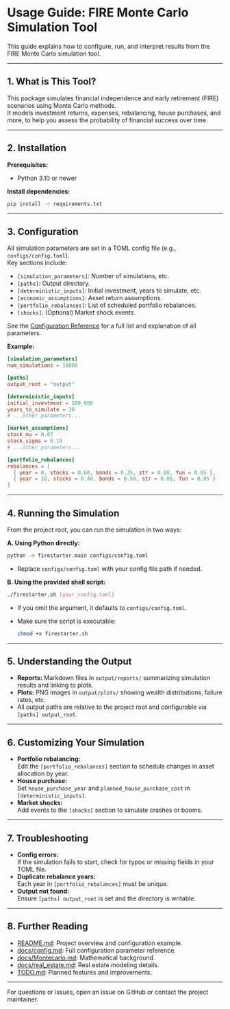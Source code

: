 # Usage Guide: FIRE Monte Carlo Simulation Tool

This guide explains how to configure, run, and interpret results from the FIRE Monte Carlo simulation tool.

---

## 1. What is This Tool?

This package simulates financial independence and early retirement (FIRE) scenarios using Monte Carlo methods.  
It models investment returns, expenses, rebalancing, house purchases, and more, to help you assess the probability of financial success over time.

---

## 2. Installation

**Prerequisites:**

- Python 3.10 or newer

**Install dependencies:**

```sh
pip install -r requirements.txt
```

---

## 3. Configuration

All simulation parameters are set in a TOML config file (e.g., `configs/config.toml`).  
Key sections include:

- `[simulation_parameters]`: Number of simulations, etc.
- `[paths]`: Output directory.
- `[deterministic_inputs]`: Initial investment, years to simulate, etc.
- `[economic_assumptions]`: Asset return assumptions.
- `[portfolio_rebalances]`: List of scheduled portfolio rebalances.
- `[shocks]`: (Optional) Market shock events.

See the [Configuration Reference](config.md) for a full list and explanation of all parameters.

**Example:**

```toml
[simulation_parameters]
num_simulations = 10000

[paths]
output_root = "output"

[deterministic_inputs]
initial_investment = 100_000
years_to_simulate = 30
# ...other parameters...

[market_assumptions]
stock_mu = 0.07
stock_sigma = 0.15
# ...other parameters...

[portfolio_rebalances]
rebalances = [
  { year = 0, stocks = 0.60, bonds = 0.35, str = 0.00, fun = 0.05 },
  { year = 10, stocks = 0.40, bonds = 0.50, str = 0.05, fun = 0.05 }
]
```

---

## 4. Running the Simulation

From the project root, you can run the simulation in two ways:

**A. Using Python directly:**

```sh
python -m firestarter.main configs/config.toml
```

- Replace `configs/config.toml` with your config file path if needed.

**B. Using the provided shell script:**

```sh
./firestarter.sh [your_config.toml]
```

- If you omit the argument, it defaults to `configs/config.toml`.
- Make sure the script is executable:  

  ```sh
  chmod +x firestarter.sh
  ```

---

## 5. Understanding the Output

- **Reports:** Markdown files in `output/reports/` summarizing simulation results and linking to plots.
- **Plots:** PNG images in `output/plots/` showing wealth distributions, failure rates, etc.
- All output paths are relative to the project root and configurable via `[paths] output_root`.

---

## 6. Customizing Your Simulation

- **Portfolio rebalancing:**  
  Edit the `[portfolio_rebalances]` section to schedule changes in asset allocation by year.
- **House purchase:**  
  Set `house_purchase_year` and `planned_house_purchase_cost` in `[deterministic_inputs]`.
- **Market shocks:**  
  Add events to the `[shocks]` section to simulate crashes or booms.

---

## 7. Troubleshooting

- **Config errors:**  
  If the simulation fails to start, check for typos or missing fields in your TOML file.
- **Duplicate rebalance years:**  
  Each year in `[portfolio_rebalances]` must be unique.
- **Output not found:**  
  Ensure `[paths] output_root` is set and the directory is writable.

---

## 8. Further Reading

- [README.md](../README.md): Project overview and configuration example.
- [docs/config.md](config.md): Full configuration parameter reference.
- [docs/Montecarlo.md](Montecarlo.md): Mathematical background.
- [docs/real_estate.md](real_estate.md): Real estate modeling details.
- [TODO.md](../TODO.md): Planned features and improvements.

---

For questions or issues, open an issue on GitHub or contact the project maintainer.
